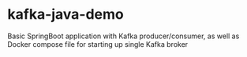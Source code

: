 # kafka-java-demo

Basic SpringBoot application with Kafka producer/consumer, as well as Docker compose file for starting up single Kafka broker
